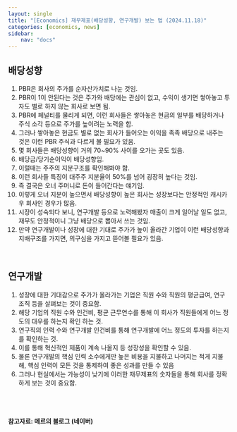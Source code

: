 ```yaml
---
layout: single
title: "[Economics] 재무제표(배당성향, 연구개발) 보는 법 (2024.11.18)"
categories: [economics, news]
sidebar:
    nav: "docs"
---
```


## 배당성향
1. PBR은 회사의 주가를 순자산가치로 나눈 것임.
1. PBR이 1이 안된다는 것은 주가와 배당에는 관심이 없고, 수익이 생기면 쌓아놓고 투자도 별로 하지 않는 회사로 보면 됨.
1. PBR에 페널티를 물리게 되면, 이런 회사들은 쌓아놓은 현금의 일부를 배당하거나 주식 소각 등으로 주가를 높이려는 노력을 함.
1. 그러나 쌓아놓은 현금도 별로 없는 회사가 들어오는 이익을 족족 배당으로 내주는 것은 이런 PBR 주식과 다르게 볼 필요가 있음.
1. 몇 회사들은 배당성향이 거의 70~90% 사이를 오가는 곳도 있음.
1. 배당금/당기순이익이 배당성향임.
1. 이럴때는 주주의 지분구조를 확인해봐야 함.
1. 이런 회사들 특징이 대주주 지분율이 50%를 넘어 굉장히 높다는 것임.
1. 즉 결국은 오너 주머니로 돈이 들어간다는 얘기임.
1. 이렇게 오너 지분이 높으면서 배당성향이 높은 회사는 성장보다는 안정적인 캐시카우 회사인 경우가 많음.
1. 시장이 성숙되다 보니, 연구개발 등으로 노력해봤자 매출이 크게 일어날 일도 없고, 재무도 안정적이니 그냥 배당으로 뽑아서 쓰는 것임.
1. 만약 연구개발이나 성장에 대한 기대로 주가가 높이 올라간 기업이 이런 배당성향과 지배구조를 가지면, 의구심을 가지고 뜯어볼 필요가 있음.

<br/>

## 연구개발
1. 성장에 대한 기대감으로 주가가 올라가는 기업은 직원 수와 직원의 평균급여, 연구조직 등을 살펴보는 것이 중요함.
1. 해당 기업의 직원 수와 인건비, 평균 근무연수를 통해 이 회사가 직원들에게 어느 정도의 대우를 하는지 확인 하는 것.
1. 연구직의 인력 수와 연구개발 인건비를 통해 연구개발에 어느 정도의 투자를 하는지를 확인하는 것.
1. 이를 통해 혁신적인 제품이 계속 나올지 등 성장성을 확인할 수 있음.
1. 물론 연구개발의 핵심 인력 소수에게만 높은 비용을 지불하고 나머지는 적게 지불해, 핵심 인력이 모든 것을 통제하여 좋은 성과를 만들 수 있음
1. 그러나 현실에서는 가능성이 낮기에 이러한 재무제표의 숫자들을 통해 회사를 정확하게 보는 것이 중요함.



<br/>
<br/>

#### 참고자료: 메르의 블로그 (네이버) 